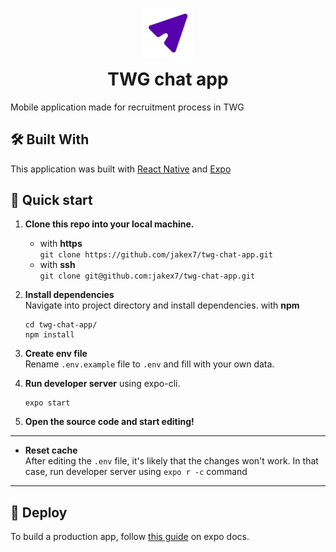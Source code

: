 <p align="center">
  <a href="https://github.com/jakex7/twg-chat-app">
    <img alt="WTG chat app" src="https://raw.githubusercontent.com/jakex7/twg-chat-app/main/src/assets/images/send.svg?token=AJOVCSHGKX4SGERCF63WZALATUUYC" width="80" height="80" />
  </a>
  <h1 align="center" style="margin-top: 0">
    TWG chat app
  </h1>
  Mobile application made for recruitment process in TWG
</p>

## 🛠 Built With

This application was built with [React Native](https://reactnative.dev/) and [Expo](https://expo.io/)

## 🚀 Quick start

1.  **Clone this repo into your local machine.**

    - with **https** </br>
      `git clone https://github.com/jakex7/twg-chat-app.git`
    - with **ssh** </br>
      `git clone git@github.com:jakex7/twg-chat-app.git`

1.  **Install dependencies** </br>
    Navigate into project directory and install dependencies. with **npm**
    ```shell
    cd twg-chat-app/
    npm install
    ```

1.  **Create env file** </br>
    Rename `.env.example` file to `.env` and fill with your own data. 
1.  **Run developer server** using expo-cli.
    ```shell
    expo start
    ```

1.  **Open the source code and start editing!**
---
* **Reset cache**<br>
After editing the `.env` file, it's likely that the changes won't work. In that case, run developer server using `expo r -c` command
---
## 💫 Deploy

To build a production app, follow [this guide](https://docs.expo.io/distribution/introduction/) on expo docs.
